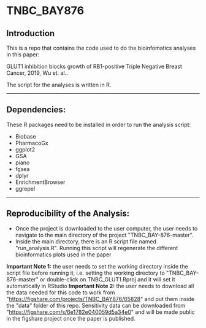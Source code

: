 # TNBC_BAY876

## Introduction
This is a repo that contains the code used to do the bioinfomatics analyses in this paper:

GLUT1 inhibition blocks growth of RB1-positive Triple Negative Breast Cancer, 2019, Wu et. al..

The script for the analyses is written in R.


----

## Dependencies:
These R packages need to be installed in order to run the analysis script:
- Biobase
- PharmacoGx
- ggplot2
- GSA
- piano
- fgsea
- dplyr
- EnrichmentBrowser
- ggrepel


----
## Reproducibility of the Analysis:
- Once the project is downloaded to the user computer, the user needs to navigate to the main directory of the project "TNBC_BAY-876-master".
- Inside the main directory, there is an R script file named "run_analysis.R". Running this script will regenerate the different bioinformatics plots used in the paper


**Important Note 1:** the user needs to set the working directory inside the script file before running it, i.e. setting the working directory to "TNBC_BAY-876-master" or double-click on TNBC_GLUT1.Rproj and it will set it automatically in RStudio
**Important Note 2:** the user needs to download all the data needed for this code to work from "https://figshare.com/projects/TNBC_BAY876/65828" and put them inside the "data" folder of this repo. Sensitivity data can be downloaded from "https://figshare.com/s/6e1782e040059d5a34e0" and will be made public in the figshare project once the paper is published.



